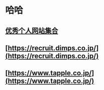 <!--
 * @Author: kian
 * @Date: 2021-09-20 08:42:30
 * @LastEditors: kian
 * @LastEditTime: 2021-09-20 08:43:45
 * @Description:
-->

# 哈哈

## [优秀个人网站集合](https://muuuuu.org/)

## [https://recruit.dimps.co.jp/](https://recruit.dimps.co.jp/)

## [https://www.tapple.co.jp/](https://www.tapple.co.jp/)
